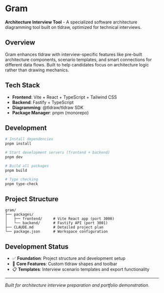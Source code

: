 # Gram

**Architecture Interview Tool** - A specialized software architecture diagramming tool built on tldraw, optimized for technical interviews.

## Overview

Gram enhances tldraw with interview-specific features like pre-built architecture components, scenario templates, and smart connections for different data flows. Built to help candidates focus on architecture logic rather than drawing mechanics.

## Tech Stack

- **Frontend**: Vite + React + TypeScript + Tailwind CSS
- **Backend**: Fastify + TypeScript  
- **Diagramming**: @tldraw/tldraw SDK
- **Package Manager**: pnpm (monorepo)

## Development

```bash
# Install dependencies
pnpm install

# Start development servers (frontend + backend)
pnpm dev

# Build all packages
pnpm build

# Type checking
pnpm type-check
```

## Project Structure

```
gram/
├── packages/
│   ├── frontend/     # Vite React app (port 3000)
│   └── backend/      # Fastify API (port 3001)
├── CLAUDE.md         # Detailed project plan
└── package.json      # Workspace configuration
```

## Development Status

- ✅ **Foundation**: Project structure and development setup
- 🚧 **Core Features**: Custom tldraw shapes and toolbar  
- 📋 **Templates**: Interview scenario templates and export functionality

---

*Built for architecture interview preparation and portfolio demonstration.*